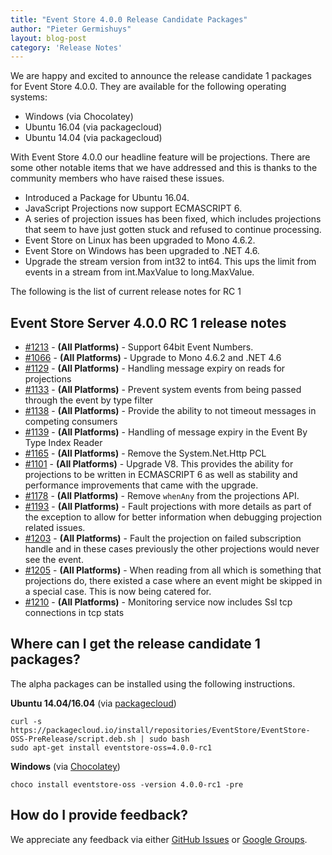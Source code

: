 ```yaml
---
title: "Event Store 4.0.0 Release Candidate Packages"
author: "Pieter Germishuys"
layout: blog-post
category: 'Release Notes'
---
```


We are happy and excited to announce the release candidate 1 packages for Event Store 4.0.0. They are available for the following operating systems:

- Windows (via Chocolatey)
- Ubuntu 16.04 (via packagecloud)
- Ubuntu 14.04 (via packagecloud)

With Event Store 4.0.0 our headline feature will be projections. There are some other notable items that we have addressed and this is thanks to the community members who have raised these issues.

- Introduced a Package for Ubuntu 16.04.
- JavaScript Projections now support ECMASCRIPT 6.
- A series of projection issues has been fixed, which includes projections that seem to have just gotten stuck and refused to continue processing.
- Event Store on Linux has been upgraded to Mono 4.6.2.
- Event Store on Windows has been upgraded to .NET 4.6.
- Upgrade the stream version from int32 to int64. This ups the limit from events in a stream from int.MaxValue to long.MaxValue.

The following is the list of current release notes for RC 1

## Event Store Server 4.0.0 RC 1 release notes

- [#1213](https://github.com/EventStore/EventStore/pull/1213) - **(All Platforms)** - Support 64bit Event Numbers.
- [#1066](https://github.com/EventStore/EventStore/pull/1066) - **(All Platforms)** - Upgrade to Mono 4.6.2 and .NET 4.6
- [#1129](https://github.com/EventStore/EventStore/pull/1129) - **(All Platforms)** - Handling message expiry on reads for projections
- [#1133](https://github.com/EventStore/EventStore/pull/1133) - **(All Platforms)** - Prevent system events from being passed through the event by type filter
- [#1138](https://github.com/EventStore/EventStore/pull/1138) - **(All Platforms)** - Provide the ability to not timeout messages in competing consumers
- [#1139](https://github.com/EventStore/EventStore/pull/1139) - **(All Platforms)** - Handling of message expiry in the Event By Type Index Reader
- [#1165](https://github.com/EventStore/EventStore/pull/1165) - **(All Platforms)** - Remove the System.Net.Http PCL
- [#1101](https://github.com/EventStore/EventStore/pull/1101) - **(All Platforms)** - Upgrade V8. 
This provides the ability for projections to be written in ECMASCRIPT 6 as well as stability and performance improvements that came with the upgrade.
- [#1178](https://github.com/EventStore/EventStore/pull/1178) - **(All Platforms)** - Remove `whenAny` from the projections API.
- [#1193](https://github.com/EventStore/EventStore/pull/1193) - **(All Platforms)** - Fault projections with more details as part of the exception to allow for better information when debugging projection related issues.
- [#1203](https://github.com/EventStore/EventStore/pull/1203) - **(All Platforms)** - Fault the projection on failed subscription handle and in these cases previously the other projections would never see the event.
- [#1205](https://github.com/EventStore/EventStore/pull/1205) - **(All Platforms)** - When reading from all which is something that projections do, there existed a case where an event might be skipped in a special case. This is now being catered for.
- [#1210](https://github.com/EventStore/EventStore/pull/1210) - **(All Platforms)** - Monitoring service now includes Ssl tcp connections in tcp stats

## Where can I get the release candidate 1 packages?

The alpha packages can be installed using the following instructions.

**Ubuntu 14.04/16.04** (via [packagecloud](https://packagecloud.io/EventStore/EventStore-OSS-PreRelease))

```
curl -s https://packagecloud.io/install/repositories/EventStore/EventStore-OSS-PreRelease/script.deb.sh | sudo bash
sudo apt-get install eventstore-oss=4.0.0-rc1
```

**Windows** (via [Chocolatey](https://chocolatey.org/packages/eventstore-oss/4.0.0-rc1))

```
choco install eventstore-oss -version 4.0.0-rc1 -pre
```

## How do I provide feedback?

We appreciate any feedback via either [GitHub Issues](https://github.com/EventStore/EventStore) or [Google Groups](https://groups.google.com/forum/#!forum/event-store).
